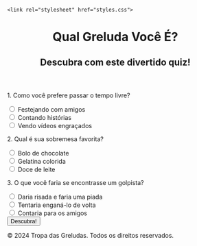 <html lang="pt-BR">
<head>
    <meta charset="UTF-8">
    <meta name="viewport" content="width=device-width, initial-scale=1.0">

    <link rel="stylesheet" href="styles.css">
</head>
<body>
    <header>
        <h1>Qual Greluda Você É?</h1>
        <h2>Descubra com este divertido quiz!</h2>
    </header>
    <main>
        <form id="quizForm">
            <div class="question">
                <p>1. Como você prefere passar o tempo livre?</p>
                <label><input type="radio" name="timeLivre" value="Festejando com amigos"> Festejando com amigos</label><br>
                <label><input type="radio" name="timeLivre" value="Contando histórias"> Contando histórias</label><br>
                <label><input type="radio" name="timeLivre" value="Vendo vídeos engraçados"> Vendo vídeos engraçados</label><br>
            </div>
            <div class="question">
                <p>2. Qual é sua sobremesa favorita?</p>
                <label><input type="radio" name="sobremesa" value="Bolo de chocolate"> Bolo de chocolate</label><br>
                <label><input type="radio" name="sobremesa" value="Gelatina colorida"> Gelatina colorida</label><br>
                <label><input type="radio" name="sobremesa" value="Doce de leite"> Doce de leite</label><br>
            </div>
            <div class="question">
                <p>3. O que você faria se encontrasse um golpista?</p>
                <label><input type="radio" name="golpista" value="Daria risada e faria uma piada"> Daria risada e faria uma piada</label><br>
                <label><input type="radio" name="golpista" value="Tentaria enganá-lo de volta"> Tentaria enganá-lo de volta</label><br>
                <label><input type="radio" name="golpista" value="Contaria para os amigos"> Contaria para os amigos</label><br>
            </div>
            <button type="button" onclick="calcularResultado()">Descubra!</button>
        </form>
        <div id="resultado" class="resultado"></div>
    </main>
    <footer>
        <p>© 2024 Tropa das Greludas. Todos os direitos reservados.</p>
    </footer>
    <script src="script.js"></script>
</body>
</html>
